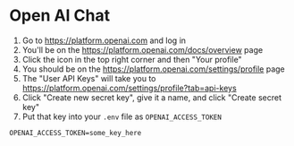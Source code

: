 # Open AI Chat

1. Go to https://platform.openai.com and log in
2. You'll be on the https://platform.openai.com/docs/overview page
3. Click the icon in the top right corner and then "Your profile"
4. You should be on the https://platform.openai.com/settings/profile page
5. The "User API Keys" will take you to https://platform.openai.com/settings/profile?tab=api-keys
6. Click "Create new secret key", give it a name, and click "Create secret key"
7. Put that key into your `.env` file as `OPENAI_ACCESS_TOKEN`

```
OPENAI_ACCESS_TOKEN=some_key_here
```
